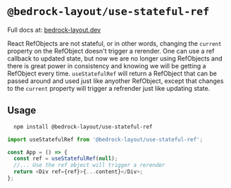 # `@bedrock-layout/use-stateful-ref`

Full docs at: [bedrock-layout.dev](https://bedrock-layout.dev/)

React RefObjects are not stateful, or in other words, changing the `current` property on the RefObject doesn't trigger a rerender.
One can use a ref callback to updated state, but now we are no longer using RefObjects and there is great power in consistency and knowing we will be getting a
RefObject every time. `useStatefulRef` will return a RefObject that can be passed around and used just like anyother RefObject, except that changes to the `current`
property will trigger a refrender just like updating state.

## Usage

```bash
  npm install @bedrock-layout/use-stateful-ref
```

```javascript
import useStatefulRef from '@bedrock-layout/use-stateful-ref';

const App = () => {
  const ref = useStatefulRef(null);
  //... Use the ref object will trigger a rerender
  return <Div ref={ref}>{...content}</Div>;
};
```
